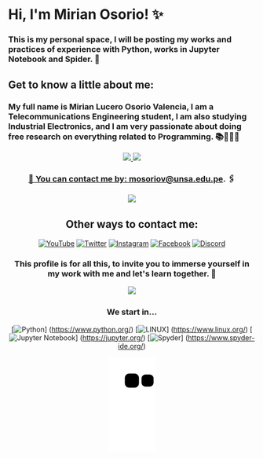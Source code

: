 # Hi, I'm Mirian Osorio! ✨


### This is my personal space, I will be posting my works and practices of experience with Python, works in Jupyter Notebook and Spider. 📌

## Get to know a little about me:
### My full name is Mirian Lucero Osorio Valencia, I am a Telecommunications Engineering student, I am also studying Industrial Electronics, and I am very passionate about doing free research on everything related to Programming. 📚👩‍🏫💕 

<div align="center">
  <a href="https://github.com/mirianosoriov">
  <img height="120em" src="https://github-readme-stats.vercel.app/api?username=mirianosoriov&show_icons=true&theme=dracula&include_all_commits=true&count_private=true"/>
  <img height="120em" src="https://github-readme-stats.vercel.app/api/top-langs/?username=mirianosoriov&layout=compact&langs_count=7&theme=dracula"/>
    
### 📩 You can contact me by: mosoriov@unsa.edu.pe. 🖇

<div id='header' align='center'>
  <img src='https://s4.aconvert.com/convert/p3r68-cdx67/atugy-e8sqi.png' width='900'/>
  

 
## Other ways to contact me:

[![YouTube](https://img.shields.io/badge/YouTube-Mirian_Osorio-FF0000?style=for-the-badge&logo=youtube&logoColor=white&labelColor=101010)](https://youtube.com/channel/UC1WDCd-PpCVMOb6L2C_jPlA)
[![Twitter](https://img.shields.io/badge/Twitter-@Mirian_Osorio-1DA1F2?style=for-the-badge&logo=twitter&logoColor=white&labelColor=101010)](https://twitter.com/MirianO09280759?t=9wWcaGYAt4gm_jD_FA5Fug&s=09)
[![Instagram](https://img.shields.io/badge/Instagram-@mirian_osorio_-E4405F?style=for-the-badge&logo=instagram&logoColor=white&labelColor=101010)](https://www.instagram.com/mirian_osorio_/)
[![Facebook](https://img.shields.io/badge/Facebook-@Mirian.Osorio-1877F2?style=for-the-badge&logo=facebook&logoColor=white&labelColor=101010)](https://www.facebook.com/mirianlucero.osoriovalencia.1)
[![Discord](https://img.shields.io/badge/Discord-MIRIAN-5865F2?style=for-the-badge&logo=discord&logoColor=white&labelColor=101010)](https://discord.gg/j)
</br>
### This profile is for all this, to invite you to immerse yourself in my work with me and let's learn together. 💫
<div id='header' align='center'>
  <img src='https://media.giphy.com/media/idSEtVpsq0zpzKIhW1/giphy.gif' width='500'/>

### We start in...

[![Python](https://img.shields.io/badge/python-1575F9?style=for-the-badge&logo=python&logoColor=white&labelColor=101010)]
(https://www.python.org/)
[![LINUX](https://img.shields.io/badge/lINUX-232F3E?style=for-the-badge&logo=LINUX&logoColor=white&labelColor=101010)]
(https://www.linux.org/)
[![Jupyter Notebook](https://img.shields.io/badge/Jupyter_Notebook-F7DF1E?style=for-the-badge&logo=jupyter&logoColor=white&labelColor=101010)]
(https://jupyter.org/)
[![Spyder](https://img.shields.io/badge/Spyder-FF0000?style=for-the-badge&logo=spyder-IDE&logoColor=white&labelColor=101010)]
(https://www.spyder-ide.org/)
</br>  

![Snake animation](https://github.com/rafaballerini/rafaballerini/blob/output/github-contribution-grid-snake.svg)

</div>
   

  
  
<!--
**mirianosoriov/mirianosoriov** is a ✨ _special_ ✨ repository because its `README.md` (this file) appears on your GitHub profile.

Here are some ideas to get you started:
- ✨ I study at the National University of San Agustín
- 😄 You can contact me by: mosoriov@unsa.edu.pe
- 🔭 I’m currently working on ...
- 🌱 I’m currently learning ...
- 👯 I’m looking to collaborate on ...
- 🤔 I’m looking for help with ...
- 💬 Ask me about ...
- 📫 How to reach me: ...
- 😄 Pronouns: ...
- ⚡ Fun fact: ...
-->
